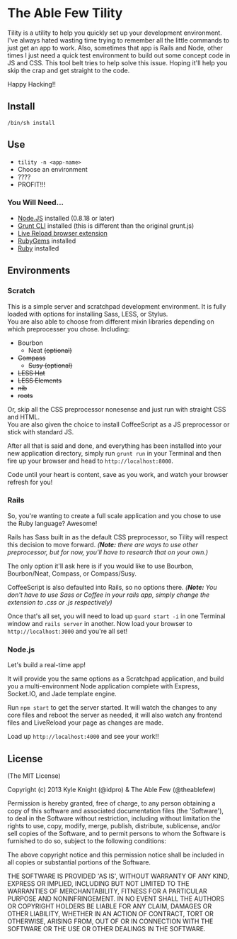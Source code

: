 # The Able Few Tility

Tility is a utility to help you quickly set up your development environment. I've always hated wasting time trying to remember all the little commands to just get an app to work. Also, sometimes that app is Rails and Node, other times I just need a quick test environment to build out some concept code in JS and CSS. This tool belt tries to help solve this issue. Hoping it'll help you skip the crap and get straight to the code.

Happy Hacking!!

## Install

`/bin/sh install`

## Use

  * `tility -n <app-name>`
  * Choose an environment
  * ????
  * PROFIT!!!

### You Will Need...

  * [Node.JS](http://nodejs.org) installed (0.8.18 or later)  
  * [Grunt CLI](https://github.com/gruntjs/grunt/wiki/Getting-started) installed (this is different than the original grunt.js)
  * [Live Reload browser extension](http://feedback.livereload.com/knowledgebase/articles/86242-how-do-i-install-and-use-the-browser-extensions-)  
  * [RubyGems](http://rubygems.org/pages/download) installed
  * [Ruby](http://www.ruby-lang.org/en/downloads/) installed

## Environments

### Scratch

This is a simple server and scratchpad development environment. It is fully loaded with options for installing Sass, LESS, or Stylus.  
You are also able to choose from different mixin libraries depending on which preprocesser you chose. Including:  

  * Bourbon  
    * Neat ~~(optional)~~  
  * ~~Compass~~  
    * ~~Susy (optional)~~  
  * ~~LESS Hat~~  
  * ~~LESS Elements~~  
  * ~~nib~~  
  * ~~roots~~  

Or, skip all the CSS preprocessor nonesense and just run with straight CSS and HTML.  
You are also given the choice to install CoffeeScript as a JS preprocessor or stick with standard JS.

After all that is said and done, and everything has been installed into your new application directory, simply run `grunt run` in your Terminal and then fire up your browser and head to `http://localhost:8000`.

Code until your heart is content, save as you work, and watch your browser refresh for you!

### Rails

So, you're wanting to create a full scale application and you chose to use the Ruby language? Awesome! 

Rails has Sass built in as the default CSS preprocessor, so Tility will respect this decision to move forward. _(**Note:** there are ways to use other preprocessor, but for now, you'll have to research that on your own.)_

The only option it'll ask here is if you would like to use Bourbon, Bourbon/Neat, Compass, or Compass/Susy.

CoffeeScript is also defaulted into Rails, so no options there. _(**Note:** You don't have to use Sass or Coffee in your rails app, simply change the extension to .css or .js respectively)_

Once that's all set, you will need to load up `guard start -i` in one Terminal window and `rails server` in another. Now load your browser to `http://localhost:3000` and you're all set!

### Node.js

Let's build a real-time app!

It will provide you the same options as a Scratchpad application, and build you a multi-environment Node application complete with Express, Socket.IO, and Jade template engine.

Run `npm start` to get the server started. It will watch the changes to any core files and reboot the server as needed, it will also watch any frontend files and LiveReload your page as changes are made.

Load up `http://localhost:4000` and see your work!!

## License 

(The MIT License)

Copyright (c) 2013 Kyle Knight (@idpro) & The Able Few (@theablefew)

Permission is hereby granted, free of charge, to any person obtaining
a copy of this software and associated documentation files (the
'Software'), to deal in the Software without restriction, including
without limitation the rights to use, copy, modify, merge, publish,
distribute, sublicense, and/or sell copies of the Software, and to
permit persons to whom the Software is furnished to do so, subject to
the following conditions:

The above copyright notice and this permission notice shall be
included in all copies or substantial portions of the Software.

THE SOFTWARE IS PROVIDED 'AS IS', WITHOUT WARRANTY OF ANY KIND,
EXPRESS OR IMPLIED, INCLUDING BUT NOT LIMITED TO THE WARRANTIES OF
MERCHANTABILITY, FITNESS FOR A PARTICULAR PURPOSE AND NONINFRINGEMENT.
IN NO EVENT SHALL THE AUTHORS OR COPYRIGHT HOLDERS BE LIABLE FOR ANY
CLAIM, DAMAGES OR OTHER LIABILITY, WHETHER IN AN ACTION OF CONTRACT,
TORT OR OTHERWISE, ARISING FROM, OUT OF OR IN CONNECTION WITH THE
SOFTWARE OR THE USE OR OTHER DEALINGS IN THE SOFTWARE.